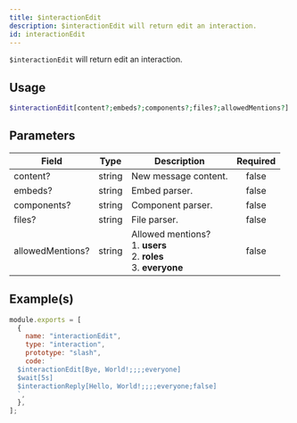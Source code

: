 ```yaml
---
title: $interactionEdit
description: $interactionEdit will return edit an interaction.
id: interactionEdit
---
```


`$interactionEdit` will return edit an interaction.

## Usage

```php
$interactionEdit[content?;embeds?;components?;files?;allowedMentions?]
```

## Parameters

| Field            | Type   | Description                                                                      | Required |
| ---------------- | ------ | -------------------------------------------------------------------------------- | :------: |
| content?         | string | New message content.                                                             |  false   |
| embeds?          | string | Embed parser.                                                                    |  false   |
| components?      | string | Component parser.                                                                |  false   |
| files?           | string | File parser.                                                                     |  false   |
| allowedMentions? | string | Allowed mentions? <br /> 1. **users** <br /> 2. **roles** <br /> 3. **everyone** |  false   |

## Example(s)

```javascript
module.exports = [
  {
    name: "interactionEdit",
    type: "interaction",
    prototype: "slash",
    code: `
  $interactionEdit[Bye, World!;;;;everyone]
  $wait[5s]
  $interactionReply[Hello, World!;;;;everyone;false]
  `,
  },
];
```
